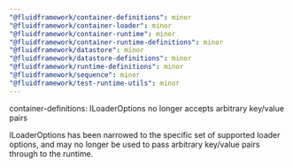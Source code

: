 ```yaml
---
"@fluidframework/container-definitions": minor
"@fluidframework/container-loader": minor
"@fluidframework/container-runtime": minor
"@fluidframework/container-runtime-definitions": minor
"@fluidframework/datastore": minor
"@fluidframework/datastore-definitions": minor
"@fluidframework/runtime-definitions": minor
"@fluidframework/sequence": minor
"@fluidframework/test-runtime-utils": minor
---
```


container-definitions: ILoaderOptions no longer accepts arbitrary key/value pairs

ILoaderOptions has been narrowed to the specific set of supported loader options, and may no longer be used to pass arbitrary key/value pairs through to the runtime.

